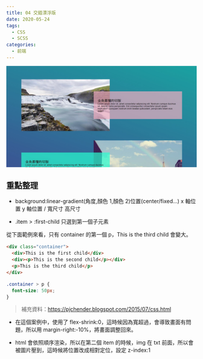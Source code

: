 ```yaml
---
title: 04 交錯漂浮版
date: 2020-05-24
tags:
  - CSS
  - SCSS
categories:
  - 前端
---
```


![成品](./images/04-completed.jpg)

## 重點整理

- background:linear-gradient(角度,顏色 1,顏色 2)位置(center/fixed...) x 軸位置 y 軸位置 / 寬尺寸 高尺寸

- \.item > :first-child 只選到第一個子元素

從下面範例來看，只有 container 的第一個 p，This is the third child 會變大。

```html
<div class="container">
  <div>This is the first child</div>
  <div><p>This is the second child</p></div>
  <p>This is the third child</p>
</div>
```

```css
.container > p {
  font-size: 50px;
}
```

> 補充資料：https://pjchender.blogspot.com/2015/07/css.html

- 在這個案例中，使用了 flex-shrink:0，這時候因為寬超過，會導致畫面有問題，所以用 margin-right:-10%，將畫面調整回來。

- html 會依照順序渲染，所以在第二個 item 的時候，img 在 txt 前面，所以會被圖片壓到，這時候將位置改成相對定位，設定 z-index:1
